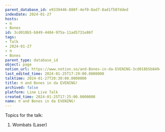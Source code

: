 ```yaml
---
parent_database_id: e9339446-880f-4ef0-8ad7-8ad1f507dded
indexDate: 2024-01-27
hosts:
- π
- Bones
id: 3cd018b5-b849-4404-975a-11ad5731e86f
tags:
- Talk
- 2024-01-27
- π
- Bones
parent_type: database_id
object: page
notion_url: https://www.notion.so/and-Bones-in-da-EVENING-3cd018b5b8494404975a11ad5731e86f
last_edited_time: 2024-01-25T17:29:00.0000000
talktime: 2024-01-27T20:30:00.0000000
title: π and Bones in da EVENING!
archived: false
platform: Line Live Talk
created_time: 2024-01-25T17:25:00.0000000
name: π and Bones in da EVENING!
---
```


Topics for the talk:
1. Wombats (Laser)

























